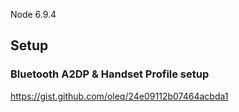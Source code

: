 

Node 6.9.4



Setup
-----

### Bluetooth A2DP & Handset Profile setup

https://gist.github.com/oleq/24e09112b07464acbda1
